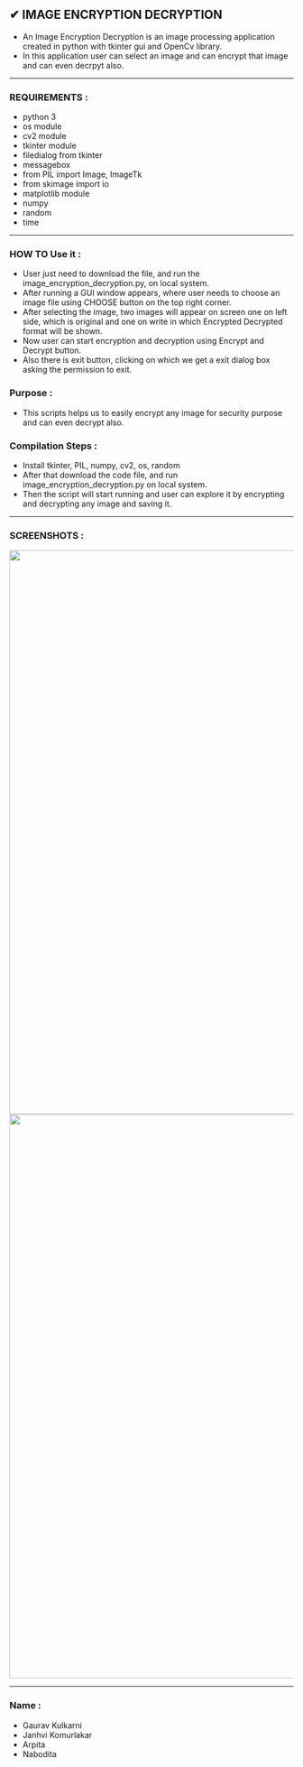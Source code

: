 ## ✔ IMAGE ENCRYPTION DECRYPTION
- An Image Encryption Decryption is an image processing application created in python with tkinter gui and OpenCv library.
- In this application user can select an image and can encrypt that image and can even decrpyt also.

****

### REQUIREMENTS :
- python 3
- os module
- cv2 module
- tkinter module
- filedialog from tkinter
- messagebox
- from PIL import Image, ImageTk
- from skimage import io
- matplotlib module
- numpy
- random
- time

****

### HOW TO Use it :
- User just need to download the file, and run the image_encryption_decryption.py, on local system.
- After running a GUI window appears, where user needs to choose an image file using CHOOSE button on the top right corner.
- After selecting the image, two images will appear on screen one on left side, which is original and one on write in which Encrypted Decrypted format will be shown.
- Now user can start encryption and decryption using Encrypt and Decrypt button.
- Also there is exit button, clicking on which we get a exit dialog box asking the permission to exit.

### Purpose :
- This scripts helps us to easily encrypt any image for security purpose and can even decrypt also.

### Compilation Steps :
- Install tkinter, PIL, numpy, cv2, os, random
- After that download the code file, and run image_encryption_decryption.py on local system.
- Then the script will start running and user can explore it by encrypting and decrypting any image and saving it.

****

### SCREENSHOTS :

<p align="center">
  <img width = 1000 src="images/1.jpg" /><br>
  <img width = 1000 src="images/2.jpg" /><br>
</p>

****

### Name : 
- Gaurav Kulkarni
- Janhvi Komurlakar
- Arpita 
- Nabodita 